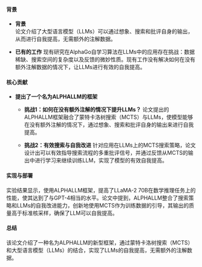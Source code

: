 #### 背景
- **背景**       
    论文介绍了大型语言模型（LLMs）可以通过想象、搜索和批评自身的输出，从而进行自我提高，无需额外的注解数据。

- **已有的工作**
    现有研究在AlphaGo自学习算法在LLMs中的应用存在挑战：数据稀缺、搜索空间的复杂度以及反馈的微妙性质。现有工作没有解决如何在没有额外注解数据的情况下，让LLMs进行有效的自我提高。

#### 核心贡献
- **提出了一个名为ALPHALLM的框架**
    - **挑战1：如何在没有额外注解的情况下提升LLMs？**
        论文提出的ALPHALLM框架融合了蒙特卡洛树搜索（MCTS）与LLMs，使模型能够在没有额外注解的情况下，通过想象、搜索和批评自身的输出来进行自我提高。

    - **挑战2：有效搜索与自我改进**
        针对应用在LLMs上的MCTS搜索策略，论文设计出可以有效指导搜索流程的多重批评信号，并通过反馈从MCTS的输出中进行学习来继续训练LLM，实现了模型的有效自我提高。

#### 实现与部署
实验结果显示，使用ALPHALLM框架，提高了LLaMA-2 70B在数学推理任务上的性能，使其达到了与GPT-4相当的水平。论文中提到，ALPHALLM整合了搜索策略和LLMs的自我改进能力，创新地使用MCTS作为训练数据的引导，其输出的质量高于标准核采样，确保了LLM可以自我提高。

#### 总结
该论文介绍了一种名为ALPHALLM的新型框架，通过蒙特卡洛树搜索（MCTS）和大型语言模型（LLMs）的结合，实现了LLMs的自我提高，无需额外的注解数据。